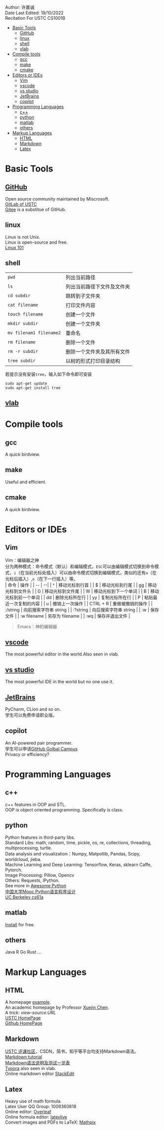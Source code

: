 Author: 许嘉诚  
Date Last Edited: 19/10/2022  
Recitation For USTC CS1001B  

- [Basic Tools](#basic-tools)
  - [GitHub](#github)
  - [linux](#linux)
  - [shell](#shell)
  - [vlab](#vlab)
- [Compile tools](#compile-tools)
  - [gcc](#gcc)
  - [make](#make)
  - [cmake](#cmake)
- [Editors or IDEs](#editors-or-ides)
  - [Vim](#vim)
  - [vscode](#vscode)
  - [vs studio](#vs-studio)
  - [JetBrains](#jetbrains)
  - [copilot](#copilot)
- [Programming Languages](#programming-languages)
  - [c++](#c)
  - [python](#python)
  - [matlab](#matlab)
  - [others](#others)
- [Markup Languages](#markup-languages)
  - [HTML](#html)
  - [Markdown](#markdown)
  - [Latex](#latex)

# Basic Tools
## [GitHub](https://github.com)
Open source community maintained by Miscrosoft.  
[GitLab of USTC](https://git.ustc.edu.cn/)  
[Gitee](https://gitee.com/) is a substitue of GitHub.    

## linux
Linux is not Unix.  
Linux is open-source and free.  
[Linux 101](https://101.lug.ustc.edu.cn/)  

## shell
| | |
| -- |-- |
| `pwd` | 列出当前路径 |
| `ls` | 列出当前路径下文件及文件夹 |
| `cd subdir` | 跳转到子文件夹 |
| `cat filename`| 打印文件内容 |
| `touch filename` | 创建一个文件 |
| `mkdir subdir` | 创建一个文件夹 |
| `mv filenam1 filename2` | 重命名 |
| `rm filename` | 删除一个文件 |
| `rm -r subdir` | 删除一个文件夹及其所有文件 |
| `tree subdir` | 以树的形式打印目录结构 |
若提示没有安装`tree`，输入如下命令即可安装

```shell
sudo apt-get update
sudo apt-get install tree
```

<!-- @import "[TOC]" {cmd="toc" depthFrom=1 depthTo=6 orderedList=false} -->

## [vlab](https://vlab.ustc.edu.cn)

# Compile tools
## gcc
A quick birdview.

## make
Useful and efficient.

## cmake
A quick birdview.

# Editors or IDEs
## Vim
Vim：编辑器之神  
分为两种模式：命令模式（默认）和编辑模式，`ESC`可以由编辑模式切换到命令模式，`i`（在当前光标处插入）可以由命令模式切换到编辑模式，类似的还有`a`（在光标后插入）,`o`（在下一行插入）等。  
| 命令 | 操作 |
| -- | --|
| ^ | 移动光标到行首 |
| $ | 移动光标到行尾 |
| gg | 移动光标到文件头 |
| G | 移动光标到文件尾 |
| W | 移动光标到下一个单词 |
| B | 移动光标到前一个单词 |
| dd | 删除光标所在行 |
| yy | 复制光标所在行 |
| P | 粘贴最近一次复制的内容 |
| u | 撤销上一次操作 |
| CTRL + R | 重做被撤销的操作 |
| :/string | 向前搜索字符串 string |
| :?string | 向后搜索字符串 string |
| :w | 保存文件 |
| :w filename | 另存为 filename |
| :wq | 保存并退出文件 |


> Emacs：神的编辑器

## [vscode](https://code.visualstudio.com/)
The most powerful editor in the world.Also seen in vlab.

## [vs studio](https://visualstudio.microsoft.com/zh-hans/vs/)
The most powerful IDE in the world but no one use it.


## [JetBrains](https://www.jetbrains.com/)
PyCharm, CLion and so on.  
学生可以免费申请职业版。

## copilot
An AI-powered pair programmer.  
学生可以申请[GitHub Golbal Campus](https://education.github.com/globalcampus/student)  
Privacy or efficiency?

# Programming Languages
## c++
c++ features in OOP and STL.  
OOP is object oriented programming. Specifically is class.  


## python
Python features in third-party libs.  
Standard Libs: math, random, time, pickle, os, re, collections, threading, multiprocessing, turtle.  
Data analysis and visualization：Numpy, Matpotlib, Pandas, Scipy, worldcloud, jieba.  
Machine Learning and Deep Learning: Tensorflow, Keras, sklearn Caffe, Pytorch.  
Image Processing: Pillow, Opencv  
Others: Requests, IPython.  
See more in [Awesome Python](https://github.com/vinta/awesome-python)  
[中国大学Mooc Python语言程序设计](https://www.icourse163.org/course/BIT-268001?tid=1467117627#/learn/announce)  
[UC Berkeley cs61a](https://cs61a.org/)  


## matlab
[Install](https://zbh.ustc.edu.cn/zbh.php) for free.  

## others
Java R Go Rust  ...

# Markup Languages
## HTML
A homepage [example](https://sx4.oyyandwjw.cn/).  
An academic homepage by Professor [Xuejin Chen](http://staff.ustc.edu.cn/~xjchen99).  
A trick: *view-source:URL*  
[USTC HomePage](http://home.ustc.edu.cn)  
[Github HomePage](https://pages.github.com/)  

## Markdown
[USTC 评课社区](https://icourse.club/)，CSDN，简书，知乎等平台均支持Markdown语法。  
[Markdown tutorial](https://markdown.com.cn/)  
[Markdown语法说明及测试一览表](https://www.cnblogs.com/Sky-seeker/p/13038909.html)  
[Typora](https://typoraio.cn/) also seen in vlab.  
Online markdown editor [StackEdit](https://stackedit.cn/)  

## Latex
Heavy use of math formula.  
Latex User QQ Group: 1009360818  
Online editor: [Overleaf](https://www.overleaf.com/)  
Online formula editor: [latexlive](https://www.latexlive.com/)  
Convert images and PDFs to LaTeX: [Mathpix](https://mathpix.com/)  